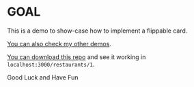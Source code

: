 # GOAL

This is a demo to show-case how to implement a flippable card.

[You can also check my other demos](https://github.com/andrerferrer/dedemos/blob/master/README.md#ded%C3%A9mos).

[You can download this repo](clone_this_repo.md) and see it working in `localhost:3000/restaurants/1`.

Good Luck and Have Fun
